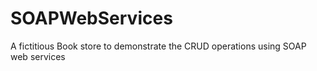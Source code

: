 # SOAPWebServices
A fictitious Book store to demonstrate the CRUD operations using SOAP web services
